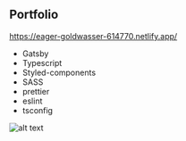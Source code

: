## Portfolio

https://eager-goldwasser-614770.netlify.app/

- Gatsby
- Typescript
- Styled-components
- SASS
- prettier
- eslint
- tsconfig

![alt text](src/assets/images/portfilio-lighthouse.png)

